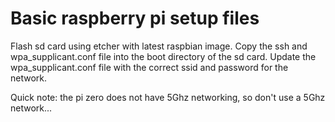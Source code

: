 # Basic raspberry pi setup files

Flash sd card using etcher with latest raspbian image. Copy the ssh and wpa_supplicant.conf file into the boot directory of the sd card. Update the wpa_supplicant.conf file with the correct ssid and password for the network. 

Quick note: the pi zero does not have 5Ghz networking, so don't use a 5Ghz network...

